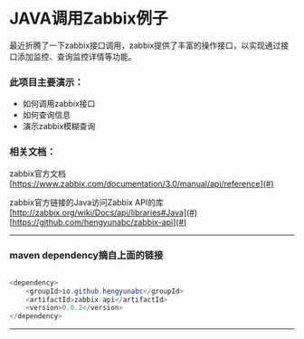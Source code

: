 #  JAVA调用Zabbix例子
最近折腾了一下zabbix接口调用，zabbix提供了丰富的操作接口，以实现通过接口添加监控、查询监控详情等功能。    

### 此项目主要演示：  
- 如何调用zabbix接口
- 如何查询信息
- 演示zabbix模糊查询

### 相关文档：
zabbix官方文档  
[https://www.zabbix.com/documentation/3.0/manual/api/reference](#) 
 
zabbix官方链接的Java访问Zabbix API的库  
[http://zabbix.org/wiki/Docs/api/libraries#Java](#)  
[https://github.com/hengyunabc/zabbix-api](#)

***
### maven dependency摘自上面的链接 

```java

<dependency>
    <groupId>io.github.hengyunabc</groupId>
    <artifactId>zabbix-api</artifactId>
    <version>0.0.2</version>  
</dependency>

```
***

